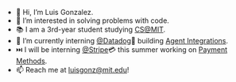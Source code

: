 - 👋 Hi, I’m Luis Gonzalez.
- 👀 I’m interested in solving problems with code. 
- 📚 I am a 3rd-year student studying [CS@MIT](https://www.eecs.mit.edu/).
- 🌱 I’m currently interning [@Datadog](https://www.datadoghq.com/)🐶 building [Agent Integrations](https://github.com/DataDog/integrations-core).
- ⏭️ I will be interning [@Stripe](https://stripe.com/)💳 this summer working on [Payment Methods](https://stripe.com/payments/features#payment-options).
- 📫 Reach me at luisgonz@mit.edu!

<!---
luisgonzalex/luisgonzalex is a ✨ special ✨ repository because its `README.md` (this file) appears on your GitHub profile.
You can click the Preview link to take a look at your changes.
--->
